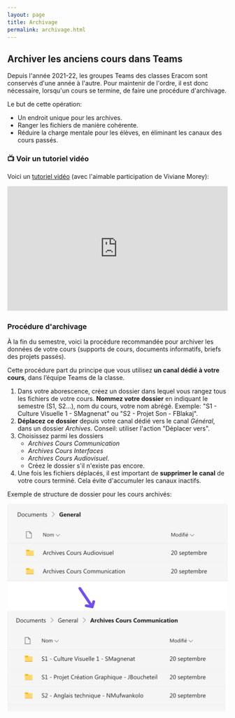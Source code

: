 ```yaml
---
layout: page
title: Archivage
permalink: archivage.html
---
```


## Archiver les anciens cours dans Teams

Depuis l'année 2021-22, les groupes Teams des classes Eracom sont conservés d'une année à l'autre. Pour maintenir de l'ordre, il est donc nécessaire, lorsqu'un cours se termine, de faire une procédure d'archivage.

Le but de cette opération:
- Un endroit unique pour les archives.
- Ranger les fichiers de manière cohérente.
- Réduire la charge mentale pour les élèves, en éliminant les canaux des cours passés.

### 📺 Voir un tutoriel vidéo

Voici un [tutoriel vidéo](https://vimeo.com/858698289/5265a8e854?share=copy) (avec l'aimable participation de Viviane Morey):

<iframe title="vimeo-player" src="https://player.vimeo.com/video/858698289?h=5265a8e854" width="100%" style="aspect-ratio:16/9" frameborder="0"    allowfullscreen></iframe>

### Procédure d'archivage

À la fin du semestre, voici la procédure recommandée pour archiver les données de votre cours (supports de cours, documents informatifs, briefs des projets passés).

Cette procédure part du principe que vous utilisez **un canal dédié à votre cours**, dans l’équipe Teams de la classe.

1. Dans votre aborescence, créez un dossier dans lequel vous rangez tous les fichiers de votre cours. **Nommez votre dossier** en indiquant le semestre (S1, S2...), nom du cours, votre nom abrégé. Exemple: "S1 - Culture Visuelle 1 - SMagnenat" ou "S2 - Projet Son - FBlakaj".
2. **Déplacez ce dossier** depuis votre canal dédié vers le canal *Général*, dans un dossier *Archives*. Conseil: utiliser l'action "Déplacer vers".
3. Choisissez parmi les dossiers 
    - *Archives Cours Communication*
    - *Archives Cours Interfaces*
    - *Archives Cours Audiovisuel*. 
    - Créez le dossier s'il n'existe pas encore.
5. Une fois les fichiers déplacés, il est important de **supprimer le canal** de votre cours terminé. Cela évite d'accumuler les canaux inactifs.

Exemple de structure de dossier pour les cours archivés:

![](img/dossiers-archivage.png)

